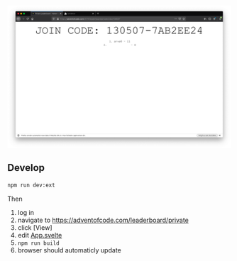 ![](leaderboard.png)

## Develop
```sh
npm run dev:ext
```

Then
1. log in
2. navigate to https://adventofcode.com/leaderboard/private
3. click [View]
4. edit [App.svelte](src/App.svelte)
5. `npm run build`
6. browser should automaticly update
